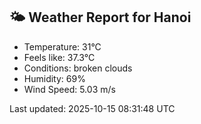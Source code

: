 <!-- WEATHER-START -->
## 🌤 Weather Report for Hanoi

- Temperature: 31°C
- Feels like: 37.3°C
- Conditions: broken clouds
- Humidity: 69%
- Wind Speed: 5.03 m/s

Last updated: 2025-10-15 08:31:48 UTC
<!-- WEATHER-END -->
